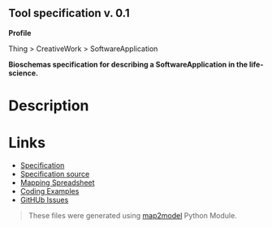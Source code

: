 ## Tool specification v. 0.1 

**Profile** 

Thing > CreativeWork > SoftwareApplication

**Bioschemas specification for describing a SoftwareApplication in the life-science.** 

# Description 
 
# Links 
- [Specification](http://bioschemas.org/bsc_specs/Tool/)
- [Specification source](../Tool.html)
- [Mapping Spreadsheet](https://docs.google.com/spreadsheets/d/1GBJq4xUkd3lW8l6dmVxOzfRtKmBtjQFpthZxoIv5nZI/edit?usp=drivesdk)
- [Coding Examples](https://github.com/BioSchemas/specifications/tree/master/Tool/examples)
- [GitHUb Issues](https://github.com/BioSchemas/bioschemas/labels/type%3A%20Tool)
> These files were generated using [map2model](https://github.com/BioSchemas/map2model) Python Module.